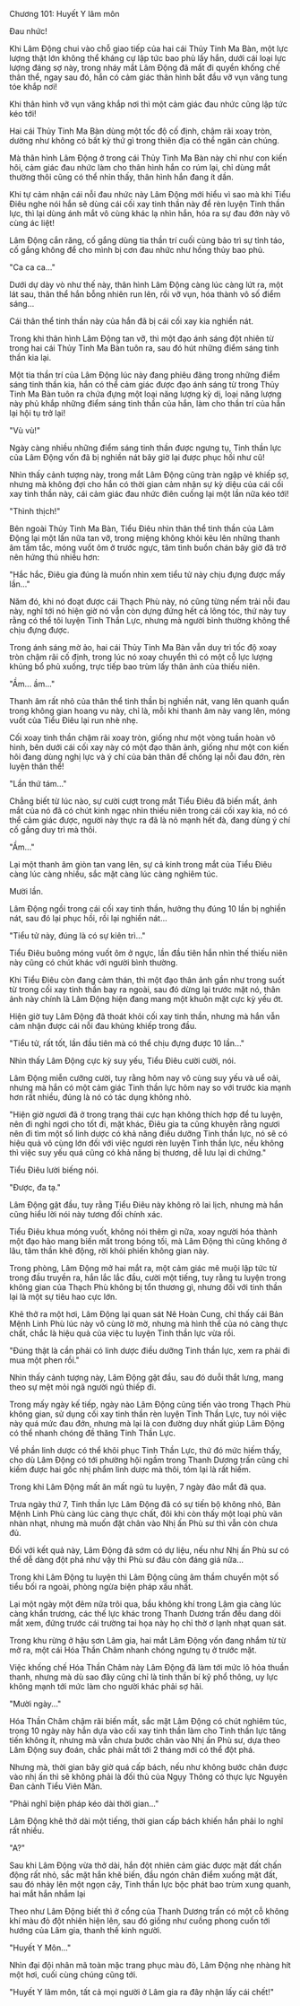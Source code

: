 




Chương 101: Huyết Y lâm môn


Đau nhức!

Khi Lâm Động chui vào chỗ giao tiếp của hai cái Thủy Tinh Ma Bàn, một lực lượng thật lớn không thể kháng cự lập tức bao phủ lấy hắn, dưới cái loại lực lượng đáng sợ này, trong nháy mắt Lâm Động đã mất đi quyền khống chế thân thể, ngay sau đó, hắn có cảm giác thân hình bắt đầu vỡ vụn văng tung tóe khắp nơi!

Khi thân hình vỡ vụn văng khắp nơi thì một cảm giác đau nhức cũng lập tức kéo tới!

Hai cái Thủy Tinh Ma Bàn dùng một tốc độ cố định, chậm rãi xoay tròn, dường như không có bất kỳ thứ gì trong thiên địa có thể ngăn cản chúng.

Mà thân hình Lâm Động ở trong cái Thủy Tinh Ma Bàn này chỉ như con kiến hôi, cảm giác đau nhức làm cho thân hình hắn co rúm lại, chỉ dùng mắt thường thôi cũng có thể nhìn thấy, thân hình hắn đang ít dần.

Khi tự cảm nhận cái nỗi đau nhức này Lâm Động mới hiểu vì sao mà khi Tiểu Điêu nghe nói hắn sẽ dùng cái cối xay tinh thần này để rèn luyện Tinh thần lực, thì lại dùng ánh mắt vô cùng khác lạ nhìn hắn, hóa ra sự đau đớn này vô cùng ác liệt!

Lâm Động cắn răng, cố gắng dùng tia thần trí cuối cùng bảo trì sự tỉnh táo, cố gắng không để cho mình bị cơn đau nhức như hồng thủy bao phủ.

"Ca ca ca..."

Dưới dự dày vò như thế này, thân hình Lâm Động càng lúc càng lứt ra, một lát sau, thân thể hắn bỗng nhiên run lên, rồi vỡ vụn, hóa thành vô số điểm sáng...

Cái thân thể tinh thần này của hắn đã bị cái cối xay kia nghiền nát.

Trong khi thân hình Lâm Động tan vỡ, thì một đạo ánh sáng đột nhiên từ trong hai cái Thủy Tinh Ma Bàn tuôn ra, sau đó hút những điểm sáng tinh thần kia lại.

Một tia thần trí của Lâm Động lúc này đang phiêu đãng trong những điểm sáng tinh thần kia, hắn có thể cảm giác được đạo ánh sáng từ trong Thủy Tinh Ma Bàn tuôn ra chứa đựng một loại năng lượng kỳ dị, loại năng lượng này phủ khắp những điểm sáng tinh thần của hắn, làm cho thần trí của hắn lại hội tụ trở lại!

"Vù vù!"

Ngày càng nhiều những điểm sáng tinh thần được ngưng tụ, Tinh thần lực của Lâm Động vốn đã bị nghiền nát bây giờ lại được phục hồi như cũ!

Nhìn thấy cảnh tượng này, trong mắt Lâm Động cũng tràn ngập vẻ khiếp sợ, nhưng mà không đợi cho hắn có thời gian cảm nhận sự kỳ diệu của cái cối xay tinh thần này, cái cảm giác đau nhức điên cuồng lại một lần nữa kéo tới!

"Thình thịch!"

Bên ngoài Thủy Tinh Ma Bàn, Tiểu Điêu nhìn thân thể tinh thần của Lâm Động lại một lần nữa tan vỡ, trong miệng không khỏi kêu lên những thanh âm tấm tắc, móng vuốt ôm ở trước ngực, tâm tình buồn chán bây giờ đã trở nên hứng thú nhiều hơn:

"Hắc hắc, Điêu gia đúng là muốn nhìn xem tiểu tử này chịu đựng được mấy lần..."

Năm đó, khi nó đoạt được cái Thạch Phù này, nó cũng từng nếm trải nỗi đau này, nghĩ tới nó hiện giờ nó vẫn còn dựng đứng hết cả lông tóc, thứ này tuy rằng có thể tôi luyện Tinh Thần Lực, nhưng mà người bình thường không thể chịu đựng được.

Trong ánh sáng mờ ảo, hai cái Thủy Tinh Ma Bàn vẫn duy trì tốc độ xoay tròn chậm rãi cố định, trong lúc nó xoay chuyển thì có một cỗ lực lượng khủng bổ phủ xuống, trực tiếp bao trùm lấy thân ảnh của thiếu niên.

"Ầm... ầm..."

Thanh âm rất nhỏ của thân thể tinh thần bị nghiền nát, vang lên quanh quẩn trong không gian hoang vu này, chỉ là, mỗi khi thanh âm này vang lên, móng vuốt của Tiểu Điêu lại run nhè nhẹ.

Cối xoay tinh thần chậm rãi xoay tròn, giống như một vòng tuần hoàn vô hình, bên dưới cái cối xay này có một đạo thân ảnh, giống như một con kiến hôi đang dùng nghị lực và ý chí của bản thân để chống lại nỗi đau đớn, rèn luyện thân thể!

"Lần thứ tám..."

Chẳng biết từ lúc nào, sự cười cượt trong mắt Tiểu Điêu đã biến mất, ánh mắt của nó đã có chút kinh ngạc nhìn thiếu niên trong cái cối xay kia, nó có thể cảm giác được, người này thực ra đã là nỏ mạnh hết đà, đang dùng ý chí cố gắng duy trì mà thôi.

"Ầm..."

Lại một thanh âm giòn tan vang lên, sự cả kinh trong mắt của Tiểu Điêu càng lúc càng nhiều, sắc mặt càng lúc càng nghiêm túc.

Mười lần.

Lâm Động ngồi trong cái cối xay tinh thần, hưởng thụ đúng 10 lần bị nghiền nát, sau đó lại phục hồi, rồi lại nghiền nát...

"Tiểu tử này, đúng là có sự kiên trì..."

Tiểu Điêu buông móng vuốt ôm ở ngực, lần đầu tiên hắn nhìn thế thiếu niên này cũng có chút khác với người bình thường.

Khi Tiểu Điêu còn đang cảm thán, thì một đạo thân ảnh gần như trong suốt từ trong cối xay tinh thần bay ra ngoài, sau đó dừng lại trước mặt nó, thân ảnh này chính là Lâm Động hiện đang mang một khuôn mặt cực kỳ yếu ớt.

Hiện giờ tuy Lâm Động đã thoát khỏi cối xay tinh thần, nhưng mà hắn vẫn cảm nhận được cái nỗi đau khủng khiếp trong đầu.

"Tiểu tử, rất tốt, lần đầu tiên mà có thể chịu đựng được 10 lần..."

Nhìn thấy Lâm Động cực kỳ suy yếu, Tiểu Điêu cười cười, nói.

Lâm Động miễn cưỡng cười, tuy rằng hôm nay vô cùng suy yếu và uể oải, nhưng mà hắn có một cảm giác Tinh thần lực hôm nay so với trước kia mạnh hơn rất nhiều, đúng là nó có tác dụng không nhỏ.

"Hiện giờ ngươi đã ở trong trạng thái cực hạn không thích hợp để tu luyện, nên đi nghỉ ngơi cho tốt đi, mặt khác, Điêu gia ta cũng khuyên rằng ngươi nên đi tìm một số linh dược có khả năng điều dưỡng Tinh thần lực, nó sẽ có hiệu quả vô cùng lớn đối với việc ngươi rèn luyện Tinh thần lực, nếu không thì việc suy yếu quá cũng có khả năng bị thương, dễ lưu lại di chứng."

Tiểu Điêu lười biếng nói.

"Được, đa tạ."

Lâm Động gật đầu, tuy rằng Tiểu Điêu này không rõ lai lịch, nhưng mà hắn cũng hiểu lời nói này tương đối chính xác.

Tiểu Điêu khua móng vuốt, không nói thêm gì nữa, xoay người hóa thành một đạo hào mang biến mất trong bóng tối, mà Lâm Động thì cũng không ở lâu, tâm thần khẽ động, rời khỏi phiến không gian này.

Trong phòng, Lâm Động mở hai mắt ra, một cảm giác mê muội lập tức từ trong đầu truyền ra, hắn lắc lắc đầu, cười một tiếng, tuy rằng tu luyện trong không gian của Thạch Phù không bị tổn thương gì, nhưng đối với tinh thần lại là một sự tiêu hao cực lớn.

Khẽ thở ra một hơi, Lâm Động lại quan sát Nê Hoàn Cung, chỉ thấy cái Bản Mệnh Linh Phù lúc này vô cùng lờ mờ, nhưng mà hình thể của nó càng thực chất, chắc là hiệu quả của việc tu luyện Tinh thần lực vừa rồi.

"Đúng thật là cần phải có linh dược điều dưỡng Tinh thần lực, xem ra phải đi mua một phen rồi."

Nhìn thấy cảnh tượng này, Lâm Động gật đầu, sau đó duỗi thắt lưng, mang theo sự mệt mỏi ngã người ngủ thiếp đi.

Trong mấy ngày kế tiếp, ngày nào Lâm Động cũng tiến vào trong Thạch Phù không gian, sử dụng cối xay tinh thần rèn luyện Tinh Thần Lực, tuy nói việc này quá mức đau đớn, nhưng mà lại là con đường duy nhất giúp Lâm Động có thể nhanh chóng đề thăng Tinh Thần Lực.

Về phần linh dược có thể khôi phục Tinh Thần Lực, thứ đó mức hiếm thấy, cho dù Lâm Động có tới phường hội ngầm trong Thanh Dương trấn cũng chỉ kiếm được hai gốc nhị phẩm linh dược mà thôi, tóm lại là rất hiếm.

Trong khi Lâm Động mất ăn mất ngủ tu luyện, 7 ngày đảo mắt đã qua.

Trưa ngày thứ 7, Tinh thần lực Lâm Động đã có sự tiến bộ không nhỏ, Bản Mệnh Linh Phù càng lúc càng thực chất, đôi khi còn thấy một loại phù văn nhàn nhạt, nhưng mà muốn đặt chân vào Nhị ấn Phù sư thì vẫn còn chưa đủ.

Đối với kết quả này, Lâm Động đã sớm có dự liệu, nếu như Nhị ấn Phù sư có thể dễ dàng đột phá như vậy thì Phù sư đâu còn đáng giá nữa...

Trong khi Lâm Động tu luyện thì Lâm Động cũng âm thầm chuyển một số tiểu bối ra ngoài, phòng ngừa biện pháp xấu nhất.

Lại một ngày một đêm nữa trôi qua, bầu không khí trong Lâm gia càng lúc càng khẩn trương, các thế lực khác trong Thanh Dương trấn đều dang dõi mắt xem, đứng trước cái trường tai họa này họ chỉ thờ ơ lạnh nhạt quan sát.

Trong khu rừng ở hậu sơn Lâm gia, hai mắt Lâm Động vốn đang nhắm từ từ mở ra, một cái Hóa Thần Châm nhanh chóng ngưng tụ ở trước mặt.

Việc khống chế Hóa Thần Châm này Lâm Động đã làm tới mức lô hỏa thuần thanh, nhưng mà dù sao đây cũng chỉ là tinh thần bí kỹ phổ thông, uy lực không mạnh tới mức làm cho người khác phải sợ hãi.

"Mười ngày..."

Hóa Thần Châm chậm rãi biến mất, sắc mặt Lâm Động có chút nghiêm túc, trong 10 ngày này hắn dựa vào cối xay tinh thần làm cho Tinh thần lực tăng tiến không ít, nhưng mà vẫn chưa bước chân vào Nhị ấn Phù sư, dựa theo Lâm Động suy đoán, chắc phải mất tới 2 tháng mới có thể đột phá.

Nhưng mà, thời gian bây giờ quá cấp bách, nếu như không bước chân được vào nhị ấn thì sẽ không phải là đối thủ của Ngụy Thông có thực lực Nguyên Đan cảnh Tiểu Viên Mãn.

"Phải nghĩ biện pháp kéo dài thời gian..."

Lâm Động khẽ thở dài một tiếng, thời gian cấp bách khiến hắn phải lo nghĩ rất nhiều.

"A?"

Sau khi Lâm Động vừa thở dài, hắn đột nhiên cảm giác được mặt đất chấn động rất nhỏ, sắc mặt hắn khẽ biến, đầu ngón chân điểm xuống mặt đất, sau đó nhảy lên một ngọn cây, Tinh thần lực bộc phát bao trùm xung quanh, hai mắt hắn nhắm lại

Theo như Lâm Động biết thì ở cổng của Thanh Dương trấn có một cỗ không khí màu đỏ đột nhiên hiện lên, sau đó giống như cuồng phong cuốn tới hướng của Lâm gia, thanh thế kinh người.

"Huyết Y Môn..."

Nhìn đại đội nhân mã toàn mặc trang phục màu đỏ, Lâm Động nhẹ nhàng hít một hơi, cuối cùng chúng cũng tới.

"Huyết Y lâm môn, tất cả mọi người ở Lâm gia ra đây nhận lấy cái chết!"




